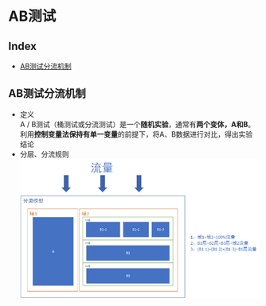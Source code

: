 AB测试
===
Index
---
- [AB测试分流机制](#AB测试分流机制)

## AB测试分流机制
- 定义<br>
A / B测试（桶测试或分流测试）是一个**随机实验**，通常有**两个变体，A和B**。利用**控制变量法保持有单一变量**的前提下，将A、B数据进行对比，得出实验结论
- 分层、分流规则<br/>
![示例图片](../图片/分层分流规则.jpg)<br/>


